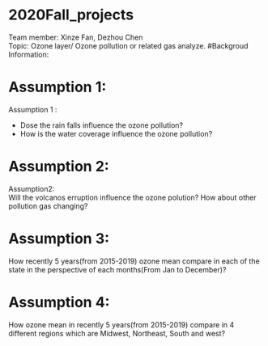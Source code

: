 # 2020Fall_projects
Team member: Xinze Fan, Dezhou Chen   
Topic: Ozone layer/ Ozone pollution or related gas analyze.
#Backgroud Information:
# Assumption 1:
Assumption 1 :   
- Dose the rain falls influence the ozone pollution?     
- How is the water coverage influence the ozone pollution?

# Assumption 2:
Assumption2:     
Will the volcanos erruption influence the ozone polution?
How about other pollution gas changing? 

# Assumption 3:
How recently 5 years(from 2015-2019) ozone mean compare in each of the state in the perspective of each months(From Jan to December)?


# Assumption 4:
How ozone mean in recently 5 years(from 2015-2019) compare in 4 different regions which are Midwest, Northeast, South and west?
